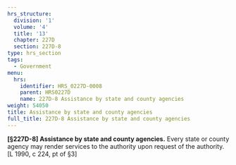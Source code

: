 ```yaml
---
hrs_structure:
  division: '1'
  volume: '4'
  title: '13'
  chapter: 227D
  section: 227D-8
type: hrs_section
tags:
  - Government
menu:
  hrs:
    identifier: HRS_0227D-0008
    parent: HRS0227D
    name: 227D-8 Assistance by state and county agencies
weight: 54050
title: Assistance by state and county agencies
full_title: 227D-8 Assistance by state and county agencies
---
```

**[§227D-8] Assistance by state and county agencies.** Every state or county agency may render services to the authority upon request of the authority. [L 1990, c 224, pt of §3]
